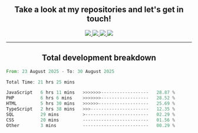 <h2 align="center">
  Take a look at my repositories and let's get in touch!
</h2>
<p align="center">
  <a href="https://www.instagram.com/rayhanarkan?igsh=MXM3dHhmMTZ3ZWVsaA==">
    <img src="https://img.icons8.com/material-outlined/30/689d6a/instagram.png"/>
  </a>
  <a href="https://www.linkedin.com/in/rayhanarkan/">
    <img src="https://img.icons8.com/material-outlined/30/689d6a/linkedin.png"/>
  </a>
  <a href="">
    <img src="https://img.icons8.com/material-outlined/30/689d6a/geography.png"/>
  </a>
  <a href="mailto:rayhanarkan30@gmail.com">
    <img src="https://img.icons8.com/material-outlined/30/689d6a/email.png"/>
  </a>
</p>

---

<h2 align="center">Total development breakdown</h2>

<p align="center">
<!--START_SECTION:waka-->

```rust
From: 23 August 2025 - To: 30 August 2025

Total Time: 21 hrs 25 mins

JavaScript   6 hrs 11 mins   >>>>>>>------------------   28.87 %
PHP          6 hrs 6 mins    >>>>>>>------------------   28.52 %
HTML         5 hrs 30 mins   >>>>>>-------------------   25.69 %
TypeScript   2 hrs 38 mins   >>>----------------------   12.35 %
SQL          29 mins         >------------------------   02.29 %
CSS          20 mins         -------------------------   01.56 %
Other        3 mins          -------------------------   00.29 %
```

<!--END_SECTION:waka-->
</p>
